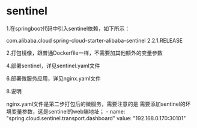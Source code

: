 # sentinel
1.在springboot代码中引入sentinel依赖，如下所示：

<dependency>
    <groupId>com.alibaba.cloud</groupId>
    <artifactId>spring-cloud-starter-alibaba-sentinel</artifactId>
    <version>2.2.1.RELEASE</version>
</dependency>

2.打包镜像，跟普通Dockerfile一样，不需要加其他额外的变量参数

4.部署sentinel，详见sentinel.yaml文件

6.部署微服务应用，详见nginx.yaml文件

8.说明

nginx.yaml文件是第二步打包后的微服务，需要注意的是
需要添加sentinel的环境变量参数，这是sentinel的web端地址；
          - name: "spring.cloud.sentinel.transport.dashboard"
            value: "192.168.0.170:30101"
